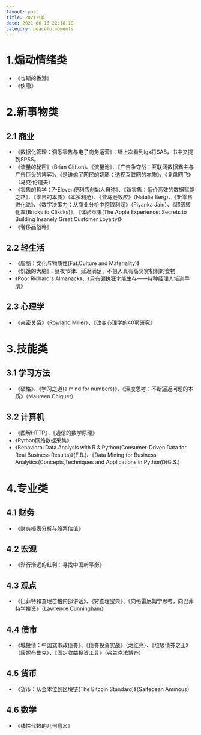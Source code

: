 ```yaml
---
layout: post
title: 2021书单
date: 2021-06-16 22:18:18
category: peacefulmoments
---   
```

# 1.煽动情绪类
+ 《也斯的香港》
+ 《侠隐》

# 2.新事物类
## 2.1 商业
+ 《数据化管理：洞悉零售与电子商务运营》：继上次看到lgx将SAS，书中又提到SPSS。
+ 《流量的秘密》(Brian Clifton)、《流量池》、《广告争夺战：互联网数据霸主与广告巨头的博弈》、《是谁偷了网民的奶酪：透视互联网的本质》、《复盘网飞》（马克·伦道夫）
+ 《零售的哲学：7-Eleven便利店创始人自述》、《新零售：低价高效的数据赋能之路》、《零售的本质》（本多利范）、《亚马逊效应》（Natalie Berg）、《新零售进化论》、《数字决策力：从商业分析中挖取利润》（Piyanka Jain）、《超级转化率(Bricks to Clikcks)》、《体验苹果(The Apple Experience: Secrets to Building Insanely Great Customer Loyalty)》
+ 《奢侈品战略》

## 2.2 轻生活
+ 《脂肪：文化与物质性(Fat:Culture and Materiality)》
+ 《饥饿的大脑》：昼夜节律、延迟满足、不摄入具有高奖赏机制的食物
+ 《Poor Richard's Almanack》、《只有偏执狂才能生存——特种经理人培训手册》

## 2.3 心理学
+ 《亲密关系》（Rowland Miller）、《改变心理学的40项研究》

# 3.技能类
## 3.1 学习方法
+ 《破格》、《学习之道(a mind for numbers)》、《深度思考：不断逼近问题的本质》（Maureen Chiquet）
 
## 3.2 计算机
+ 《图解HTTP》、《通信的数学原理》
+ 《Python网络数据采集》
+ 《Behavioral Data Analysis with R & Python(Consumer-Driven Data for Real Business Results)》(F.B.)、《Data Mining for Business Analytics(Concepts,Techniques and Applications in Python)》(G.S.)
 
# 4.专业类
## 4.1 财务
+ 《财务报表分析与股票估值》
 
## 4.2 宏观
+ 《渐行渐远的红利：寻找中国新平衡》
 
## 4.3 观点
+ 《巴菲特和查理芒格内部讲话》、《穷查理宝典》、《向格雷厄姆学思考，向巴菲特学投资》（Lawrence Cunningham）
 
## 4.4 债市
+ 《城投债：中国式市政债券》、《债券投资实战》（龙红亮）、《垃圾债券之王》（康妮布鲁克）、《固定收益投资工具》（弗兰克法博齐）
 
## 4.5 货币
+ 《货币：从金本位到区块链(The Bitcoin Standard)》（Saifedean Ammous）

## 4.6 数学
+ 《线性代数的几何意义》
